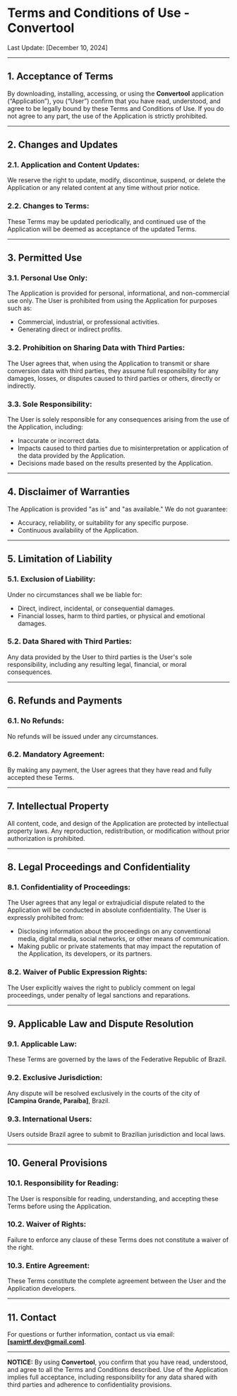 
# Terms and Conditions of Use - Convertool

Last Update: [December 10, 2024]

---

## 1. Acceptance of Terms
By downloading, installing, accessing, or using the **Convertool** application (“Application”), you (“User”) confirm that you have read, understood, and agree to be legally bound by these Terms and Conditions of Use. If you do not agree to any part, the use of the Application is strictly prohibited.

---

## 2. Changes and Updates
### 2.1. Application and Content Updates:
We reserve the right to update, modify, discontinue, suspend, or delete the Application or any related content at any time without prior notice.

### 2.2. Changes to Terms:
These Terms may be updated periodically, and continued use of the Application will be deemed as acceptance of the updated Terms.

---

## 3. Permitted Use
### 3.1. Personal Use Only:
The Application is provided for personal, informational, and non-commercial use only. The User is prohibited from using the Application for purposes such as:
- Commercial, industrial, or professional activities.
- Generating direct or indirect profits.

### 3.2. Prohibition on Sharing Data with Third Parties:
The User agrees that, when using the Application to transmit or share conversion data with third parties, they assume full responsibility for any damages, losses, or disputes caused to third parties or others, directly or indirectly.

### 3.3. Sole Responsibility:
The User is solely responsible for any consequences arising from the use of the Application, including:
- Inaccurate or incorrect data.
- Impacts caused to third parties due to misinterpretation or application of the data provided by the Application.
- Decisions made based on the results presented by the Application.

---

## 4. Disclaimer of Warranties
The Application is provided "as is" and "as available." We do not guarantee:
- Accuracy, reliability, or suitability for any specific purpose.
- Continuous availability of the Application.

---

## 5. Limitation of Liability
### 5.1. Exclusion of Liability:
Under no circumstances shall we be liable for:
- Direct, indirect, incidental, or consequential damages.
- Financial losses, harm to third parties, or physical and emotional damages.

### 5.2. Data Shared with Third Parties:
Any data provided by the User to third parties is the User's sole responsibility, including any resulting legal, financial, or moral consequences.

---

## 6. Refunds and Payments
### 6.1. No Refunds:
No refunds will be issued under any circumstances.

### 6.2. Mandatory Agreement:
By making any payment, the User agrees that they have read and fully accepted these Terms.

---

## 7. Intellectual Property
All content, code, and design of the Application are protected by intellectual property laws. Any reproduction, redistribution, or modification without prior authorization is prohibited.

---

## 8. Legal Proceedings and Confidentiality
### 8.1. Confidentiality of Proceedings:
The User agrees that any legal or extrajudicial dispute related to the Application will be conducted in absolute confidentiality. The User is expressly prohibited from:
- Disclosing information about the proceedings on any conventional media, digital media, social networks, or other means of communication.
- Making public or private statements that may impact the reputation of the Application, its developers, or its partners.

### 8.2. Waiver of Public Expression Rights:
The User explicitly waives the right to publicly comment on legal proceedings, under penalty of legal sanctions and reparations.

---

## 9. Applicable Law and Dispute Resolution
### 9.1. Applicable Law:
These Terms are governed by the laws of the Federative Republic of Brazil.

### 9.2. Exclusive Jurisdiction:
Any dispute will be resolved exclusively in the courts of the city of **[Campina Grande, Paraíba]**, Brazil.

### 9.3. International Users:
Users outside Brazil agree to submit to Brazilian jurisdiction and local laws.

---

## 10. General Provisions
### 10.1. Responsibility for Reading:
The User is responsible for reading, understanding, and accepting these Terms before using the Application.

### 10.2. Waiver of Rights:
Failure to enforce any clause of these Terms does not constitute a waiver of the right.

### 10.3. Entire Agreement:
These Terms constitute the complete agreement between the User and the Application developers.

---

## 11. Contact
For questions or further information, contact us via email: **[samirtf.dev@gmail.com]**.

---

**NOTICE:**
By using **Convertool**, you confirm that you have read, understood, and agree to all the Terms and Conditions described. Use of the Application implies full acceptance, including responsibility for any data shared with third parties and adherence to confidentiality provisions.
